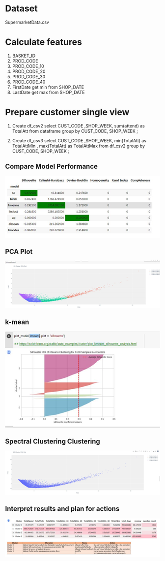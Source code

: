 # Dataset 
SupermarketData.csv

# Calculate features 
1. BASKET_ID
2. PROD_CODE
3. PROD_CODE_10
4. PROD_CODE_20
5. PROD_CODE_30
6. PROD_CODE_40
7. FirstDate get min from SHOP_DATE
8. LastDate get max from SHOP_DATE

# Prepare customer single view

1. Create df_csv2
select CUST_CODE ,SHOP_WEEK, sum(attend) as TotalAtt
from dataframe
group by CUST_CODE, SHOP_WEEK ;

2. Create df_csv3
select CUST_CODE ,SHOP_WEEK,  min(TotalAtt) as TotalAttMin , max(TotalAtt) as TotalAttMax
from df_csv2
group by CUST_CODE, SHOP_WEEK ;


<h2>Compare Model Performance</h2>
<img src="https://github.com/suthasinee-p/BADS7105-CRM-Analytics/blob/main/Homework%2002%20-%20Customer%20Segmentation/images/Compare_model_performance.JPG">


<h2>PCA Plot</h2>
<img src="https://github.com/suthasinee-p/BADS7105-CRM-Analytics/blob/main/Homework%2002%20-%20Customer%20Segmentation/images/PCA_plot.JPG">

<h2>k-mean</h2>
<img src="https://github.com/suthasinee-p/BADS7105-CRM-Analytics/blob/main/Homework%2002%20-%20Customer%20Segmentation/images/k-mean.JPG">

<h2>Spectral Clustering Clustering</h2>
<img src="https://github.com/suthasinee-p/BADS7105-CRM-Analytics/blob/main/Homework%2002%20-%20Customer%20Segmentation/images/Spectral%20Clustering%20Clustering.JPG">

<h2>Interpret results and plan for actions</h2>
<img src="https://github.com/suthasinee-p/BADS7105-CRM-Analytics/blob/main/Homework%2002%20-%20Customer%20Segmentation/images/Interpret%20results%20and%20plan%20for%20actions.JPG">
